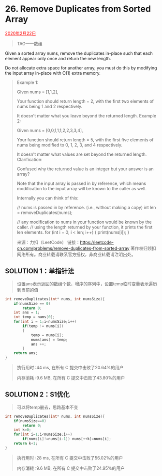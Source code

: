 # 26. Remove Duplicates from Sorted Array

<font color = #FF0000><u>2020年2月22日</u></font>

> TAG——数组

Given a sorted array nums, remove the duplicates in-place such that each element appear only once and return the new length.

Do not allocate extra space for another array, you must do this by modifying the input array in-place with O(1) extra memory.

> Example 1:
>
> Given nums = [1,1,2],
>
> Your function should return length = 2, with the first two elements of nums being 1 and 2 respectively.
>
> It doesn't matter what you leave beyond the returned length.
> Example 2:
>
> Given nums = [0,0,1,1,1,2,2,3,3,4],
>
> Your function should return length = 5, with the first five elements of nums being modified to 0, 1, 2, 3, and 4 respectively.
>
> It doesn't matter what values are set beyond the returned length.
> Clarification:
>
> Confused why the returned value is an integer but your answer is an array?
>
> Note that the input array is passed in by reference, which means modification to the input array will be known to the caller as well.
>
> Internally you can think of this:
>
> // nums is passed in by reference. (i.e., without making a copy)
> int len = removeDuplicates(nums);
>
> // any modification to nums in your function would be known by the caller.
> // using the length returned by your function, it prints the first len elements.
> for (int i = 0; i < len; i++) {
>     print(nums[i]);
> }
>
> 来源：力扣（LeetCode）
> 链接：https://leetcode-cn.com/problems/remove-duplicates-from-sorted-array
> 著作权归领扣网络所有。商业转载请联系官方授权，非商业转载请注明出处。

## SOLUTION  1：单指针法

> 设置ans表示返回的数组个数，增序的序列中，设置temp临时变量表示遍历到当前的值

```c++
int removeDuplicates(int* nums, int numsSize){
    if(numsSize == 0)
        return 0;
    int ans = 1;
    int temp = nums[0];
    for(int i = 1;i<numsSize;i++)
        if(temp != nums[i])
        {
            temp = nums[i];
            nums[ans] = temp;
            ans ++;
        }
    return ans;
}


```

> 执行用时 :44 ms, 在所有 C 提交中击败了20.64%的用户
>
> 内存消耗 :9.6 MB, 在所有 C 提交中击败了43.80%的用户

## SOLUTION 2：S1优化

> 可以将temp删去，思路基本不变

```c
int removeDuplicates(int* nums, int numsSize){
    if(numsSize==0) 
        return 0;
    int k=0;
    for(int i=1;i<numsSize;i++)
        if(nums[i]!=nums[i-1]) nums[++k]=nums[i];
    return k+1;
}


```

> 执行用时 :28 ms, 在所有 C 提交中击败了56.02%的用户
>
> 内存消耗 :9.6 MB, 在所有 C 提交中击败了24.95%的用户

